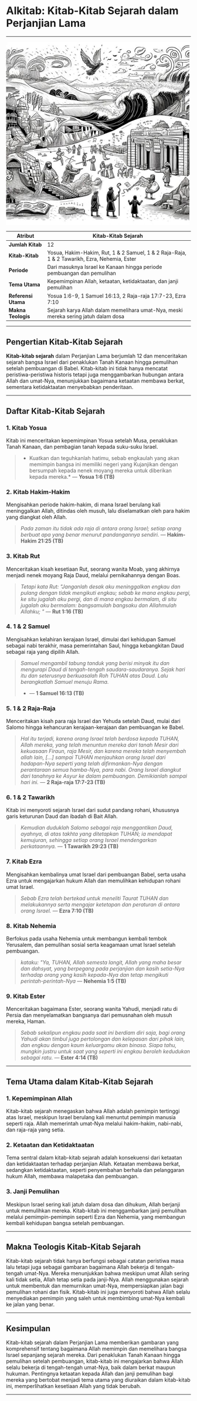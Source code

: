 # Alkitab: Kitab-Kitab Sejarah dalam Perjanjian Lama

---

![Ilustrasi Kitab-Kitab Sejarah dalam Alkitab, menggambarkan perjalanan bangsa Israel dari masuknya ke Tanah Perjanjian hingga masa pembuangan dan pemulihan](img/alkitab_kitab_sejarah.jpg)

| **Atribut** | **Kitab-Kitab Sejarah** |
|---|---|
| **Jumlah Kitab** | 12 |
| **Kitab-Kitab** | Yosua, Hakim-Hakim, Rut, 1 & 2 Samuel, 1 & 2 Raja-Raja, 1 & 2 Tawarikh, Ezra, Nehemia, Ester |
| **Periode** | Dari masuknya Israel ke Kanaan hingga periode pembuangan dan pemulihan |
| **Tema Utama** | Kepemimpinan Allah, ketaatan, ketidaktaatan, dan janji pemulihan |
| **Referensi Utama** | Yosua 1:6-9, 1 Samuel 16:13, 2 Raja-raja 17:7-23, Ezra 7:10 |
| **Makna Teologis** | Sejarah karya Allah dalam memelihara umat-Nya, meski mereka sering jatuh dalam dosa |

---

## Pengertian Kitab-Kitab Sejarah

**Kitab-kitab sejarah** dalam Perjanjian Lama berjumlah 12 dan menceritakan sejarah bangsa Israel dari penaklukan Tanah Kanaan hingga pemulihan setelah pembuangan di Babel. Kitab-kitab ini tidak hanya mencatat peristiwa-peristiwa historis tetapi juga menggambarkan hubungan antara Allah dan umat-Nya, menunjukkan bagaimana ketaatan membawa berkat, sementara ketidaktaatan menyebabkan penderitaan.

---

## Daftar Kitab-Kitab Sejarah

### 1. Kitab Yosua

Kitab ini menceritakan kepemimpinan Yosua setelah Musa, penaklukan Tanah Kanaan, dan pembagian tanah kepada suku-suku Israel.

> * Kuatkan dan teguhkanlah hatimu, sebab engkaulah yang akan memimpin bangsa ini memiliki negeri yang Kujanjikan dengan bersumpah kepada nenek moyang mereka untuk diberikan kepada mereka.*
> — **Yosua 1:6 (TB)**

### 2. Kitab Hakim-Hakim

Mengisahkan periode hakim-hakim, di mana Israel berulang kali meninggalkan Allah, ditindas oleh musuh, lalu diselamatkan oleh para hakim yang diangkat oleh Allah.

> *Pada zaman itu tidak ada raja di antara orang Israel; setiap orang berbuat apa yang benar menurut pandangannya sendiri.* 
> — **Hakim-Hakim 21:25 (TB)**

### 3. Kitab Rut

Menceritakan kisah kesetiaan Rut, seorang wanita Moab, yang akhirnya menjadi nenek moyang Raja Daud, melalui pernikahannya dengan Boas.

> *Tetapi kata Rut: "Janganlah desak aku meninggalkan engkau dan pulang dengan tidak mengikuti engkau; sebab ke mana engkau pergi, ke situ jugalah aku pergi, dan di mana engkau bermalam, di situ jugalah aku bermalam: bangsamulah bangsaku dan Allahmulah Allahku; "* 
> — **Rut 1:16 (TB)**

### 4. 1 & 2 Samuel

Mengisahkan kelahiran kerajaan Israel, dimulai dari kehidupan Samuel sebagai nabi terakhir, masa pemerintahan Saul, hingga kebangkitan Daud sebagai raja yang dipilih Allah.

> *Samuel mengambil tabung tanduk yang berisi minyak itu dan mengurapi Daud di tengah-tengah saudara-saudaranya. Sejak hari itu dan seterusnya berkuasalah Roh TUHAN atas Daud. Lalu berangkatlah Samuel menuju Rama.*
> * — **1 Samuel 16:13 (TB)**

### 5. 1 & 2 Raja-Raja

Menceritakan kisah para raja Israel dan Yehuda setelah Daud, mulai dari Salomo hingga kehancuran kerajaan-kerajaan dan pembuangan ke Babel.

> *Hal itu terjadi, karena orang Israel telah berdosa kepada TUHAN, Allah mereka, yang telah menuntun mereka dari tanah Mesir dari kekuasaan Firaun, raja Mesir, dan karena mereka telah menyembah allah lain, [...] sampai TUHAN menjauhkan orang Israel dari hadapan-Nya seperti yang telah difirmankan-Nya dengan perantaraan semua hamba-Nya, para nabi. Orang Israel diangkut dari tanahnya ke Asyur ke dalam pembuangan. Demikianlah sampai hari ini.*
>  — **2 Raja-raja 17:7-23 (TB)**

### 6. 1 & 2 Tawarikh

Kitab ini menyoroti sejarah Israel dari sudut pandang rohani, khususnya garis keturunan Daud dan ibadah di Bait Allah.
 
> *Kemudian duduklah Salomo sebagai raja menggantikan Daud, ayahnya, di atas takhta yang ditetapkan TUHAN; ia mendapat kemujuran, sehingga setiap orang Israel mendengarkan perkataannya.* 
> — **1 Tawarikh 29:23 (TB)**

### 7. Kitab Ezra

Mengisahkan kembalinya umat Israel dari pembuangan Babel, serta usaha Ezra untuk mengajarkan hukum Allah dan memulihkan kehidupan rohani umat Israel.

> *Sebab Ezra telah bertekad untuk meneliti Taurat TUHAN dan melakukannya serta mengajar ketetapan dan peraturan di antara orang Israel.*
> — **Ezra 7:10 (TB)**

### 8. Kitab Nehemia

Berfokus pada usaha Nehemia untuk membangun kembali tembok Yerusalem, dan pemulihan sosial serta keagamaan umat Israel setelah pembuangan.

> *kataku: "Ya, TUHAN, Allah semesta langit, Allah yang maha besar dan dahsyat, yang berpegang pada perjanjian dan kasih setia-Nya terhadap orang yang kasih kepada-Nya dan tetap mengikuti perintah-perintah-Nya*
> — **Nehemia 1:5 (TB)**

### 9. Kitab Ester

Menceritakan bagaimana Ester, seorang wanita Yahudi, menjadi ratu di Persia dan menyelamatkan bangsanya dari pemusnahan oleh musuh mereka, Haman.

> *Sebab sekalipun engkau pada saat ini berdiam diri saja, bagi orang Yahudi akan timbul juga pertolongan dan kelepasan dari pihak lain, dan engkau dengan kaum keluargamu akan binasa. Siapa tahu, mungkin justru untuk saat yang seperti ini engkau beroleh kedudukan sebagai ratu.*
> — **Ester 4:14 (TB)**

---

## Tema Utama dalam Kitab-Kitab Sejarah

### 1. Kepemimpinan Allah

Kitab-kitab sejarah menegaskan bahwa Allah adalah pemimpin tertinggi atas Israel, meskipun Israel berulang kali menuntut pemimpin manusia seperti raja. Allah memerintah umat-Nya melalui hakim-hakim, nabi-nabi, dan raja-raja yang setia.

### 2. Ketaatan dan Ketidaktaatan

Tema sentral dalam kitab-kitab sejarah adalah konsekuensi dari ketaatan dan ketidaktaatan terhadap perjanjian Allah. Ketaatan membawa berkat, sedangkan ketidaktaatan, seperti penyembahan berhala dan pelanggaran hukum Allah, membawa malapetaka dan pembuangan.

### 3. Janji Pemulihan

Meskipun Israel sering kali jatuh dalam dosa dan dihukum, Allah berjanji untuk memulihkan mereka. Kitab-kitab ini menggambarkan janji pemulihan melalui pemimpin-pemimpin seperti Ezra dan Nehemia, yang membangun kembali kehidupan bangsa setelah pembuangan.

---

## Makna Teologis Kitab-Kitab Sejarah

Kitab-kitab sejarah tidak hanya berfungsi sebagai catatan peristiwa masa lalu tetapi juga sebagai gambaran bagaimana Allah bekerja di tengah-tengah umat-Nya. Mereka menunjukkan bahwa meskipun umat Allah sering kali tidak setia, Allah tetap setia pada janji-Nya. Allah menggunakan sejarah untuk membentuk dan memurnikan umat-Nya, mempersiapkan jalan bagi pemulihan rohani dan fisik. Kitab-kitab ini juga menyoroti bahwa Allah selalu menyediakan pemimpin yang saleh untuk membimbing umat-Nya kembali ke jalan yang benar.

---

## Kesimpulan

Kitab-kitab sejarah dalam Perjanjian Lama memberikan gambaran yang komprehensif tentang bagaimana Allah memimpin dan memelihara bangsa Israel sepanjang sejarah mereka. Dari penaklukan Tanah Kanaan hingga pemulihan setelah pembuangan, kitab-kitab ini mengajarkan bahwa Allah selalu bekerja di tengah-tengah umat-Nya, baik dalam berkat maupun hukuman. Pentingnya ketaatan kepada Allah dan janji pemulihan bagi mereka yang bertobat menjadi tema utama yang diuraikan dalam kitab-kitab ini, memperlihatkan kesetiaan Allah yang tidak berubah.

---